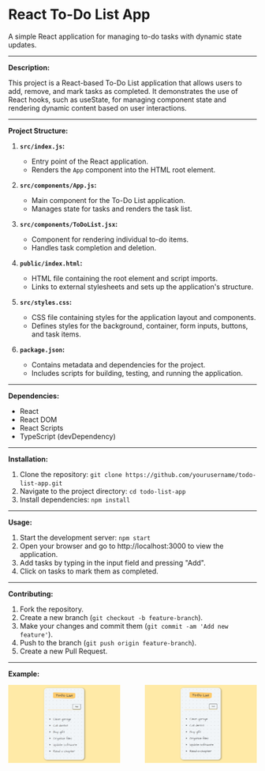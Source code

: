 # React To-Do List App

A simple React application for managing to-do tasks with dynamic state updates.

---

**Description:**

This project is a React-based To-Do List application that allows users to add, remove, and mark tasks as completed. It demonstrates the use of React hooks, such as useState, for managing component state and rendering dynamic content based on user interactions.

---

**Project Structure:**

1. **`src/index.js`:**
   - Entry point of the React application.
   - Renders the `App` component into the HTML root element.

2. **`src/components/App.js`:**
   - Main component for the To-Do List application.
   - Manages state for tasks and renders the task list.

3. **`src/components/ToDoList.jsx`:**
   - Component for rendering individual to-do items.
   - Handles task completion and deletion.

4. **`public/index.html`:**
   - HTML file containing the root element and script imports.
   - Links to external stylesheets and sets up the application's structure.

5. **`src/styles.css`:**
   - CSS file containing styles for the application layout and components.
   - Defines styles for the background, container, form inputs, buttons, and task items.

6. **`package.json`:**
   - Contains metadata and dependencies for the project.
   - Includes scripts for building, testing, and running the application.

---

**Dependencies:**
- React
- React DOM
- React Scripts
- TypeScript (devDependency)

---

**Installation:**

1. Clone the repository: `git clone https://github.com/yourusername/todo-list-app.git`
2. Navigate to the project directory: `cd todo-list-app`
3. Install dependencies: `npm install`

---

**Usage:**

1. Start the development server: `npm start`
2. Open your browser and go to http://localhost:3000 to view the application.
3. Add tasks by typing in the input field and pressing "Add".
4. Click on tasks to mark them as completed.
---

**Contributing:**

1. Fork the repository.
2. Create a new branch (`git checkout -b feature-branch`).
3. Make your changes and commit them (`git commit -am 'Add new feature'`).
4. Push to the branch (`git push origin feature-branch`).
5. Create a new Pull Request.

---
**Example:**
<div style="display: flex; justify-content: space-between;">
    <img src="https://github.com/Emelloul98/To-Do-List/blob/main/Example1.png" alt="Example 1" style="width: 45%;">
    <img src="https://github.com/Emelloul98/To-Do-List/blob/main/Example2.png" alt="Example 2" style="width: 45%;">
</div>

